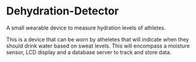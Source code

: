 # Dehydration-Detector
A small wearable device to measure hydration levels of athletes. 

This is a device that can be worn by atheletes that will indicate when they should drink water based on sweat levels. This will encompass a moisture sensor, LCD display and a database server to track and store data. 
